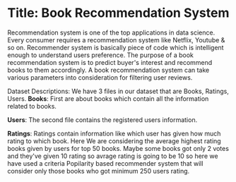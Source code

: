# Title: Book Recommendation System
Recommendation system is one of the top applications in data science. Every consumer requires a recommendation system like Netflix, Youtube & so on. Recommender system is basically piece of code which is intelligent enough to understand users preference.
The purpose of a book recommendation system is to predict buyer's interest and recommend books to them accordingly.
A book recommendation system can take various parameters into consideration for filtering user reviews.

Dataset Descriptions: 
We have 3 files in our dataset that are Books, Ratings, Users. 
**Books**: First are about books which contain all the information related to books.

**Users**: The second file contains the registered users information.

**Ratings**: Ratings contain information like which user has given how much rating to which book.
Here We are considering the average highest rating books given by users for top 50 books. Maybe some books got only 2 votes and they've given 10 rating so avrage rating is going to be 10  so here we have used a criteria Popilarity based recommender system that will consider only those books who got minimum 250 users rating.
